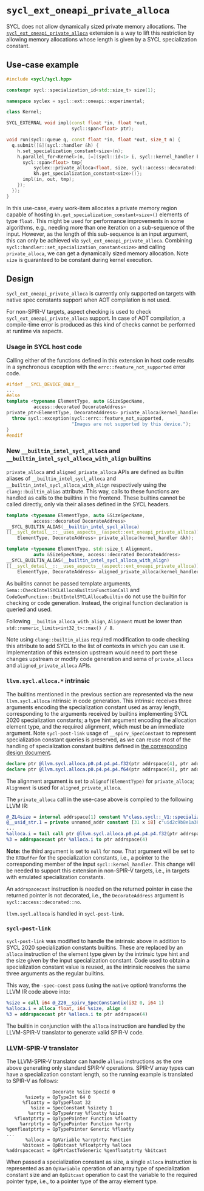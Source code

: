 # `sycl_ext_oneapi_private_alloca`

SYCL does not allow dynamically sized private memory allocations. The
[`sycl_ext_oneapi_private_alloca`](../extensions/experimental/sycl_ext_oneapi_private_alloca.asciidoc)
extension is a way to lift this restriction by allowing memory allocations whose
length is given by a SYCL specialization constant.

## Use-case example

```c++
#include <sycl/sycl.hpp>

constexpr sycl::specialization_id<std::size_t> size(1);

namespace syclex = sycl::ext::oneapi::experimental;

class Kernel;

SYCL_EXTERNAL void impl(const float *in, float *out,
                        sycl::span<float> ptr);

void run(sycl::queue q, const float *in, float *out, size_t n) {
  q.submit([&](sycl::handler &h) {
    h.set_specialization_constant<size>(n);
    h.parallel_for<Kernel>(n, [=](sycl::id<1> i, sycl::kernel_handler kh) {
      sycl::span<float> tmp{
          syclex::private_alloca<float, size, sycl::access::decorated::no>(kh).get_raw(),
          kh.get_specialization_constant<size>()};
      impl(in, out, tmp);
    });
  });
}
```

In this use-case, every work-item allocates a private memory region capable of
hosting `kh.get_specialization_constant<size>()` elements of type `float`. This
might be used for performance improvements in some algorithms, e.g., needing
more than one iteration on a sub-sequence of the input. However, as the length
of this sub-sequence is an input argument, this can only be achieved via
`sycl_ext_oneapi_private_alloca`. Combining
`sycl::handler::set_specialization_constant<size>` and calling `private_alloca`,
we can get a dynamically sized memory allocation. Note `size` is guaranteed to
be constant during kernel execution.

## Design

`sycl_ext_oneapi_private_alloca` is currently only supported on targets with
native spec constants support when AOT compilation is not used.

For non-SPIR-V targets, aspect checking is used to check
`sycl_ext_oneapi_private_alloca` support. In case of AOT compilation, a
compile-time error is produced as this kind of checks cannot be performed at
runtime via aspects.

### Usage in SYCL host code

Calling either of the functions defined in this extension in host code results
in a synchronous exception with the `errc::feature_not_supported` error code.

```c++
#ifdef __SYCL_DEVICE_ONLY__
...
#else
template <typename ElementType, auto &SizeSpecName,
          access::decorated DecorateAddress>
private_ptr<ElementType, DecorateAddress> private_alloca(kernel_handler &kh) {
  throw sycl::exception(sycl::errc::feature_not_supported,
                        "Images are not supported by this device.");
}
#endif
```

### New `__builtin_intel_sycl_alloca` and `__builtin_intel_sycl_alloca_with_align` builtins

`private_alloca` and `aligned_private_alloca` APIs are defined as builtin
aliases of `__builtin_intel_sycl_alloca` and
`__builtin_intel_sycl_alloca_with_align` respectively using the
`clang::builtin_alias` attribute. This way, calls to these functions are handled
as calls to the builtins in the frontend. These builtins cannot be called
directly, only via their aliases defined in the SYCL headers.

```c++
template <typename ElementType, auto &SizeSpecName,
          access::decorated DecorateAddress>
__SYCL_BUILTIN_ALIAS(__builtin_intel_sycl_alloca)
[[__sycl_detail__::__uses_aspects__(aspect::ext_oneapi_private_alloca)]] private_ptr<
    ElementType, DecorateAddress> private_alloca(kernel_handler &kh);

template <typename ElementType, std::size_t Alignment,
          auto &SizeSpecName, access::decorated DecorateAddress>
__SYCL_BUILTIN_ALIAS(__builtin_intel_sycl_alloca_with_align)
[[__sycl_detail__::__uses_aspects__(aspect::ext_oneapi_private_alloca)]] private_ptr<
    ElementType, DecorateAddress> aligned_private_alloca(kernel_handler &kh);
```

As builtins cannot be passed template arguments,
`Sema::CheckIntelSYCLAllocaBuiltinFunctionCall` and
`CodeGenFunction::EmitIntelSYCLAllocaBuiltin` do not use the builtin for
checking or code generation. Instead, the original function declaration is
queried and used.

Following `__builtin_alloca_with_align`, `Alignment` must be lower than
`std::numeric_limits<int32_t>::max() / 8`.

Note using `clang::builtin_alias` required modification to code checking this
attribute to add SYCL to the list of contexts in which you can use
it. Implementation of this extension upstream would need to port these changes
upstream or modify code generation and sema of `private_alloca` and
`aligned_private_alloca` APIs.

### `llvm.sycl.alloca.*` intrinsic

The builtins mentioned in the previous section are represented via the new
`llvm.sycl.alloca` intrinsic in code generation. This intrinsic receives three
arguments encoding the specialization constant used as array length,
corresponding to the arguments received by builtins implementing SYCL 2020
specialization constants; a type hint argument encoding the allocation element
type, and the required alignment, which must be an immediate argument. Note
`sycl-post-link` usage of `__spirv_SpecConstant` to represent specialization
constant queries is preserved, as we can reuse most of the handling of
specialization constant builtins defined in [the corresponding design
document](./SYCL2020-SpecializationConstants.md).

```llvm
declare ptr @llvm.sycl.alloca.p0.p4.p4.p4.f32(ptr addrspace(4), ptr addrspace(4), ptr addrspace(4), float, i64)
declare ptr @llvm.sycl.alloca.p0.p4.p4.p4.f64(ptr addrspace(4), ptr addrspace(4), ptr addrspace(4), double, i64)
```

The alignment argument is set to `alignof(ElementType)` for `private_alloca`;
`Alignment` is used for `aligned_private_alloca`.

The `private_alloca` call in the use-case above is compiled to the following
LLVM IR:

```llvm
@_ZL4size = internal addrspace(1) constant %"class.sycl::_V1::specialization_id" { i64 1 }, align 8
@__usid_str.1 = private unnamed_addr constant [31 x i8] c"uid2c9b8e1a387f5dba____ZL4size\00", align 1
...
%alloca.i = tail call ptr @llvm.sycl.alloca.p0.p4.p4.p4.f32(ptr addrspace(4) addrspacecast (ptr @__usid_str.1 to ptr addrspace(4)), ptr addrspace(4) addrspacecast (ptr addrspace(1) @_ZL4size to ptr addrspace(4)), ptr addrspace(4) null, float 0.000000e+00, i64 4)
%3 = addrspacecast ptr %alloca.i to ptr addrspace(4)
```

**Note:** the third argument is set to `null` for now. That argument will be set
to the `RTBuffer` for the specialization constants, i.e., a pointer to the
corresponding member of the input `sycl::kernel_handler`. This change will be
needed to support this extension in non-SPIR-V targets, i.e., in targets with
emulated specialization constants.

An `addrspacecast` instruction is needed on the returned pointer in case the
returned pointer is not decorated, i.e., the `DecorateAddress` argument is
`sycl::access::decorated::no`.

`llvm.sycl.alloca` is handled in `sycl-post-link`.

### `sycl-post-link`

`sycl-post-link` was modified to handle the intrinsic above in addition to SYCL
2020 specialization constants builtins. These are replaced by an `alloca`
instruction of the element type given by the intrinsic type hint and the size
given by the input specialization constant. Code used to obtain a specialization
constant value is reused, as the intrinsic receives the same three arguments as
the regular builtins.

This way, the `-spec-const` pass (using the `native` option) transforms the LLVM
IR code above into:

```llvm
%size = call i64 @_Z20__spirv_SpecConstantix(i32 0, i64 1)
%alloca.i = alloca float, i64 %size, align 4
%3 = addrspacecast ptr %alloca.i to ptr addrspace(4)
```

The builtin in conjunction with the `alloca` instruction are handled by the
LLVM-SPIR-V translator to generate valid SPIR-V code.

### LLVM-SPIR-V translator

The LLVM-SPIR-V  translator can  handle `alloca` instructions  as the  one above
generating  only standard  SPIR-V  operations.  SPIR-V array  types  can have  a
specialization constant length,  so the running example is  translated to SPIR-V
as follows:

```
                 Decorate %size SpecId 0
       %sizety = OpTypeInt 64 0
      %floatty = OpTypeFloat 32
         %size = SpecConstant %sizety 1
        %arrty = OpTypeArray %floatty %size
   %floatptrty = OpTypePointer Function %floatty
     %arrptrty = OpTypePointer Function %arrty
%genfloatptrty = OpTypePointer Generic %floatty
...
       %alloca = OpVariable %arrptrty Function
      %bitcast = OpBitcast %floatptrty %alloca
%addrspacecast = OpPtrCastToGeneric %genfloatptrty %bitcast
```

When passed a specialization constant as size, a single `alloca` instruction is
represented as an `OpVariable` operation of an array type of specialization
constant size and an `OpBitcast` operation to cast the variable to the required
pointer type, i.e., to a pointer type of the array element type.
